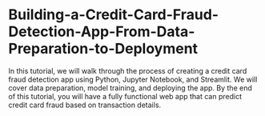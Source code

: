 # Building-a-Credit-Card-Fraud-Detection-App-From-Data-Preparation-to-Deployment
In this tutorial, we will walk through the process of creating a credit card fraud detection app using Python, Jupyter Notebook, and Streamlit. We will cover data preparation, model training, and deploying the app. By the end of this tutorial, you will have a fully functional web app that can predict credit card fraud based on transaction details.
